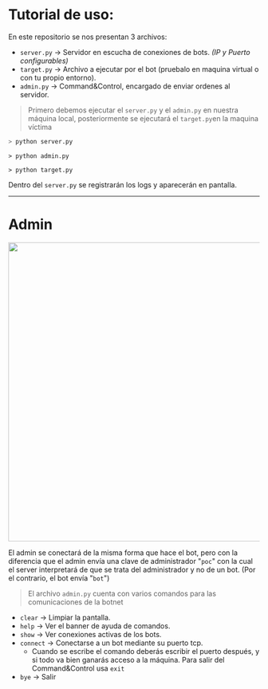 # Tutorial de uso:

En este repositorio se nos presentan 3 archivos:

- `server.py` -> Servidor en escucha de conexiones de bots. *(IP y Puerto configurables)*
- `target.py` -> Archivo a ejecutar por el bot (pruebalo en maquina virtual o con tu propio entorno).
- `admin.py`  -> Command&Control, encargado de enviar ordenes al servidor.

> Primero debemos ejecutar el `server.py` y el `admin.py` en nuestra máquina local, posteriormente se ejecutará el `target.py`en la maquina víctima

```sh
> python server.py
```

```
> python admin.py
```

```
> python target.py
```

Dentro del `server.py` se registrarán los logs y aparecerán en pantalla.

--- 

# Admin

<img src="https://i.imgur.com/67oyEu4.png" width=600px>

El admin se conectará de la misma forma que hace el bot, pero con la diferencia que el admin envía una clave de administrador "`poc`" con la cual el server interpretará de que se trata del administrador y no de un bot. (Por el contrario, el bot envía "`bot`")

> El archivo `admin.py` cuenta con varios comandos para las comunicaciones de la botnet

- `clear` -> Limpiar la pantalla.
- `help` -> Ver el banner de ayuda de comandos.
- `show` -> Ver conexiones activas de los bots.
- `connect` -> Conectarse a un bot mediante su puerto tcp.
	- Cuando se escribe el comando deberás escribir el puerto después, y si todo va bien ganarás acceso a la máquina. Para salir del Command&Control usa `exit`
- `bye` -> Salir
